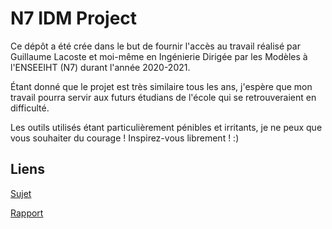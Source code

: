 # N7 IDM Project

Ce dépôt a été crée dans le but de fournir l'accès au travail réalisé par Guillaume Lacoste et moi-même en Ingénierie Dirigée par les Modèles à l'ENSEEIHT (N7) durant l'année 2020-2021.

Étant donné que le projet est très similaire tous les ans, j'espère que mon travail pourra servir aux futurs étudians de l'école qui se retrouveraient en difficulté.

Les outils utilisés étant particulièrement pénibles et irritants, je ne peux que vous souhaiter du courage ! Inspirez-vous librement ! :)

## Liens

[Sujet](sujet_2020-2021.pdf)

[Rapport](rapport_BEDEX_LACOSTE.pdf)
